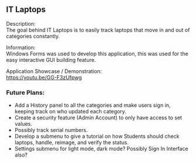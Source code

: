 ## IT Laptops <br>
Description:<br>
The goal behind IT Laptops is to easily track laptops that move in and out of categories constantly.<br>

Information:<br> 
Windows Forms was used to develop this application, this was used for the easy interactive GUI building feature.<br>

Application Showcase / Demonstration:<br>
https://youtu.be/GG-F3zUfpwg<br>

### Future Plans:<br>
* Add a History panel to all the categories and make users sign in, keeping track on who updated each category.<br>
* Create a security feature (Admin Account) to only have access to set values.<br>
* Possibly track serial numbers.<br>
* Develop a submenu to give a tutorial on how Students should check laptops, handle, reimage, and verify the status.<br>
* Settings submenu for light mode, dark mode? Possibly Sign In Interface also?<br>




